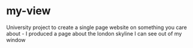 my-view
=======

University project to create a single page website on something you care about - I produced a page about the london skyline I can see out of my window
